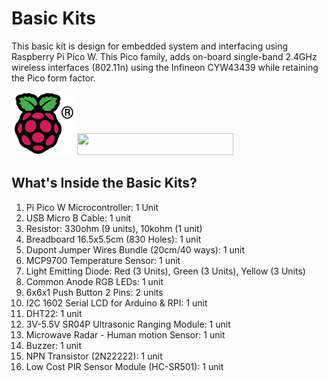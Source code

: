 # Basic Kits
This basic kit is design for embedded system and interfacing using Raspberry Pi Pico W. This Pico family, adds on-board single-band 2.4GHz wireless interfaces (802.11n) using the Infineon CYW43439 while retaining the Pico form factor.

<img src= "https://github.com/mymadi/FKTE-Cytron/blob/main/images/COLOUR-Raspberry-Pi-Symbol-Registered.png" width="101" height="101" alt="Raspberry Pi Logo">
<img src= "https://norasmadi.unimap.edu.my/images/pipico.png" width="250" height="35">
<br>

## What's Inside the Basic Kits?
1. Pi Pico W Microcontroller: 1 Unit
2. USB Micro B Cable: 1 unit
3. Resistor: 330ohm (9 units), 10kohm (1 unit)
4. Breadboard 16.5x5.5cm (830 Holes): 1 unit
5. Dupont Jumper Wires Bundle (20cm/40 ways): 1 unit
6. MCP9700 Temperature Sensor: 1 unit
7. Light Emitting Diode: Red (3 Units), Green (3 Units), Yellow (3 Units)
8. Common Anode RGB LEDs: 1 unit
9. 6x6x1 Push Button 2 Pins: 2 units
10. I2C 1602 Serial LCD for Arduino & RPI: 1 unit
11. DHT22: 1 unit
12. 3V-5.5V SR04P Ultrasonic Ranging Module: 1 unit
13. Microwave Radar - Human motion Sensor: 1 unit
14. Buzzer: 1 unit
15. NPN Transistor (2N22222): 1 unit
16. Low Cost PIR Sensor Module (HC-SR501): 1 unit

